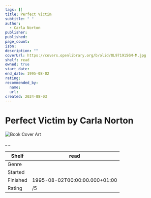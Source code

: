 ```yaml
---
tags: []
title: Perfect Victim
subtitle: " "
author:
  - Carla Norton
publisher:
published:
page_count:
isbn:
description: ""
coverUrl: https://covers.openlibrary.org/b/olid/OL9719156M-M.jpg
shelf: read
owned: true
start_date:
end_date: 1995-08-02
rating:
recommended_by:
  name:
  url:
created: 2024-08-03
---
```


# Perfect Victim by Carla Norton

![Book Cover Art](https://covers.openlibrary.org/b/olid/OL9719156M-M.jpg)

_ _

| Shelf | read |
| --- | --- |
| Genre |  |
| Started |  |
| Finished | 1995-08-02T00:00:00.000+01:00 |
| Rating | /5 |
